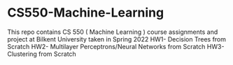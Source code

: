 # CS550-Machine-Learning
This repo contains CS 550  ( Machine Learning ) course assignments and project at Bilkent University taken in Spring 2022
HW1- Decision Trees from Scratch
HW2- Multilayer Perceptrons/Neural Networks from Scratch
HW3- Clustering from Scratch


